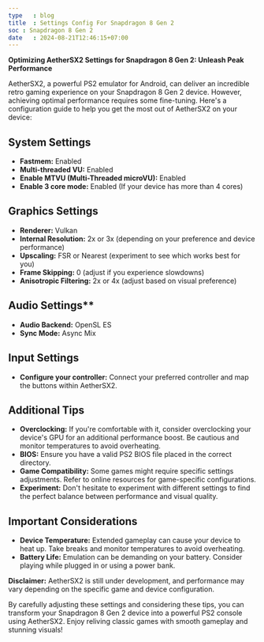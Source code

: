 ```yaml
---
type   : blog
title  : Settings Config For Snapdragon 8 Gen 2
soc : Snapdragon 8 Gen 2
date   : 2024-08-21T12:46:15+07:00
---
```



**Optimizing AetherSX2 Settings for Snapdragon 8 Gen 2: Unleash Peak Performance**

AetherSX2, a powerful PS2 emulator for Android, can deliver an incredible retro gaming experience on your Snapdragon 8 Gen 2 device. However, achieving optimal performance requires some fine-tuning. Here's a configuration guide to help you get the most out of AetherSX2 on your device:

## System Settings

* **Fastmem:** Enabled
* **Multi-threaded VU:** Enabled
* **Enable MTVU (Multi-Threaded microVU):** Enabled
* **Enable 3 core mode:** Enabled (If your device has more than 4 cores)

## Graphics Settings

* **Renderer:** Vulkan
* **Internal Resolution:** 2x or 3x (depending on your preference and device performance)
* **Upscaling:** FSR or Nearest (experiment to see which works best for you)
* **Frame Skipping:** 0 (adjust if you experience slowdowns)
* **Anisotropic Filtering:** 2x or 4x (adjust based on visual preference)

## Audio Settings**

* **Audio Backend:** OpenSL ES
* **Sync Mode:** Async Mix

## Input Settings

* **Configure your controller:** Connect your preferred controller and map the buttons within AetherSX2.

## Additional Tips

* **Overclocking:** If you're comfortable with it, consider overclocking your device's GPU for an additional performance boost. Be cautious and monitor temperatures to avoid overheating.
* **BIOS:** Ensure you have a valid PS2 BIOS file placed in the correct directory.
* **Game Compatibility:** Some games might require specific settings adjustments. Refer to online resources for game-specific configurations.
* **Experiment:** Don't hesitate to experiment with different settings to find the perfect balance between performance and visual quality.

## Important Considerations

* **Device Temperature:** Extended gameplay can cause your device to heat up. Take breaks and monitor temperatures to avoid overheating.
* **Battery Life:** Emulation can be demanding on your battery. Consider playing while plugged in or using a power bank.

**Disclaimer:** AetherSX2 is still under development, and performance may vary depending on the specific game and device configuration.

By carefully adjusting these settings and considering these tips, you can transform your Snapdragon 8 Gen 2 device into a powerful PS2 console using AetherSX2. Enjoy reliving classic games with smooth gameplay and stunning visuals!


